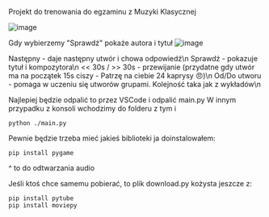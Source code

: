 Projekt do trenowania do egzaminu z Muzyki Klasycznej

![image](https://github.com/kacperbochan/Klasyczna/assets/45052903/fe12470d-9800-4d7b-ae22-4e9b228d781c)

Gdy wybierzemy "Sprawdź" pokaże autora i tytuł
![image](https://github.com/kacperbochan/Klasyczna/assets/45052903/820452ee-f090-4281-819f-5ccdd8862d2a)


Następny - daje następny utwór i chowa odpowiedź\n
Sprawdź - pokazuje tytuł i kompozytora\n
<< 30s / >> 30s - przewijanie (przydatne gdy utwór ma na początek 15s ciszy - Patrzę na ciebie 24 kaprysy 😠)\n
Od/Do utworu - pomaga w uczeniu się utworów grupami. Kolejność taka jak z wykładów\n


Najlepiej będzie odpalić to przez VSCode i odpalić main.py
W innym przypadku z konsoli wchodzimy do folderu z tym i 
```
python ./main.py
```

Pewnie będzie trzeba mieć jakieś biblioteki ja doinstalowałem:
```
pip install pygame
```
^ to do odtwarzania audio

Jeśli ktoś chce samemu pobierać, to plik download.py kożysta jeszcze z:
```
pip install pytube
pip install moviepy
```

